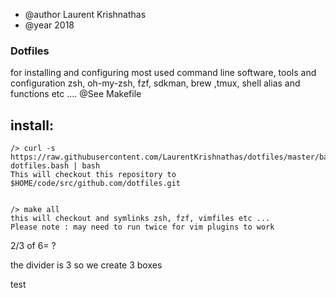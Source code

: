 * @author Laurent Krishnathas
* @year 2018


### Dotfiles 
for installing and configuring most used command line software, tools and configuration 
zsh, oh-my-zsh, fzf, sdkman, brew ,tmux, shell alias and functions etc ....
@See Makefile



## install:
    /> curl -s https://raw.githubusercontent.com/LaurentKrishnathas/dotfiles/master/bash/install-dotfiles.bash | bash
    This will checkout this repository to $HOME/code/src/github.com/dotfiles.git


    /> make all
    this will checkout and symlinks zsh, fzf, vimfiles etc ...
    Please note : may need to run twice for vim plugins to work



2/3 of 6= ?

the divider is 3 so we create 3 boxes

test





        








